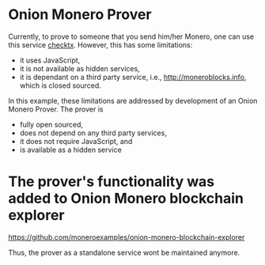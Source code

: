 # Onion Monero Prover

Currently, to prove to someone that you send him/her Monero, one can use
 this service [checktx](http://xmr.llcoins.net/checktx.html). However,
 this has some limitations:

 - it uses JavaScript,
 - it is not available as hidden services,
 - it is dependant on a third party service, i.e., http://moneroblocks.info,
 which is closed sourced.


In this example, these limitations are addressed by development of
an Onion Monero Prover. The prover is

 - fully open sourced,
 - does not depend on any third party services,
 - it does not require JavaScript, and
 - is available as a hidden service

# The prover's functionality was added to Onion Monero blockchain explorer

https://github.com/moneroexamples/onion-monero-blockchain-explorer

Thus, the prover as a standalone service wont be maintained anymore. 
